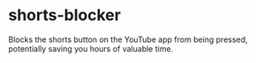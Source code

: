 # shorts-blocker
Blocks the shorts button on the YouTube app from being pressed, potentially saving you hours of valuable time.
